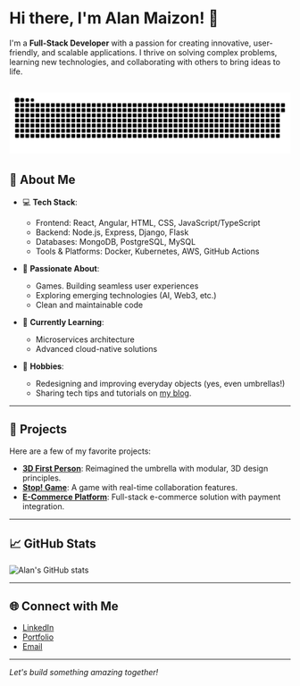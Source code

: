 # Hi there, I'm Alan Maizon! 👋  

I'm a **Full-Stack Developer** with a passion for creating innovative, user-friendly, and scalable applications. I thrive on solving complex problems, learning new technologies, and collaborating with others to bring ideas to life.

![github-user-contribution](github-user-contribution.svg)
---

## 🌟 About Me
- 💻 **Tech Stack**:  
  - Frontend: React, Angular, HTML, CSS, JavaScript/TypeScript  
  - Backend: Node.js, Express, Django, Flask  
  - Databases: MongoDB, PostgreSQL, MySQL  
  - Tools & Platforms: Docker, Kubernetes, AWS, GitHub Actions  

- 🚀 **Passionate About**:  
  - Games. Building seamless user experiences  
  - Exploring emerging technologies (AI, Web3, etc.)  
  - Clean and maintainable code  

- 🌱 **Currently Learning**:  
  - Microservices architecture  
  - Advanced cloud-native solutions  

- 🎨 **Hobbies**:  
  - Redesigning and improving everyday objects (yes, even umbrellas!)  
  - Sharing tech tips and tutorials on [my blog](https://alanmaizon.com/).  

---

## 💼 Projects  
Here are a few of my favorite projects:  
- [**3D First Person**](https://github.com/alanmaizon/umbrella/): Reimagined the umbrella with modular, 3D design principles.  
- [**Stop! Game**](https://github.com/alanmaizon/stop_game): A game with real-time collaboration features.  
- [**E-Commerce Platform**](https://github.com/alanmaizon/dellamaison): Full-stack e-commerce solution with payment integration.  

---

## 📈 GitHub Stats  
![Alan's GitHub stats](https://github-readme-stats.vercel.app/api?username=AlanMaizon&show_icons=true&theme=radical)

---

## 🌐 Connect with Me  
- [LinkedIn](https://linkedin.com/in/maizonalan)  
- [Portfolio](https://alanmaizon.com)  
- [Email](mailto:alanmaizon@hotmail.com)  

---

*Let's build something amazing together!*
